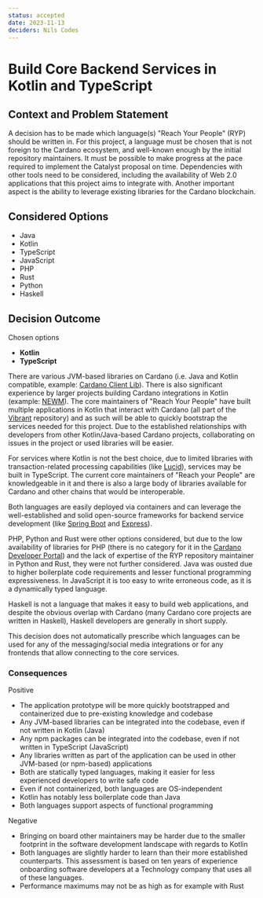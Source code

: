 ```yaml
---
status: accepted
date: 2023-11-13
deciders: Nils Codes
---
```

# Build Core Backend Services in Kotlin and TypeScript

## Context and Problem Statement

A decision has to be made which language(s) "Reach Your People" (RYP) should be written in. For this project, a language must be chosen that is not foreign to the Cardano ecosystem, and well-known enough by the initial repository maintainers. It must be possible to make progress at the pace required to implement the Catalyst proposal on time. Dependencies with other tools need to be considered, including the availability of Web 2.0 applications that this project aims to integrate with. Another important aspect is the ability to leverage existing libraries for the Cardano blockchain.

## Considered Options

* Java
* Kotlin
* TypeScript
* JavaScript
* PHP
* Rust
* Python
* Haskell

## Decision Outcome

Chosen options
- **Kotlin**
- **TypeScript**

There are various JVM-based libraries on Cardano (i.e. Java and Kotlin compatible, example: [Cardano Client Lib](https://github.com/bloxbean/cardano-client-lib)). There is also significant experience by larger projects building Cardano integrations in Kotlin (example: [NEWM](https://github.com/projectNEWM)). The core maintainers of "Reach Your People" have built multiple applications in Kotlin that interact with Cardano (all part of the [Vibrant](https://github.com/nilscodes/hazelnet) repository) and as such will be able to quickly bootstrap the services needed for this project. Due to the established relationships with developers from other Kotlin/Java-based Cardano projects, collaborating on issues in the project or used libraries will be easier.

For services where Kotlin is not the best choice, due to limited libraries with transaction-related processing capabilities (like [Lucid](https://lucid.spacebudz.io/)), services may be built in TypeScript. The current core maintainers of "Reach your People" are knowledgeable in it and there is also a large body of libraries available for Cardano and other chains that would be interoperable.

Both languages are easily deployed via containers and can leverage the well-established and solid open-source frameworks for backend service development (like [Spring Boot](https://spring.io/projects/spring-boot/) and [Express](https://expressjs.com/)).

PHP, Python and Rust were other options considered, but due to the low availability of libraries for PHP (there is no category for it in the [Cardano Developer Portal](https://developers.cardano.org/tools)) and the lack of expertise of the RYP repository maintainer in Python and Rust, they were not further considered. Java was ousted due to higher boilerplate code requirements and lesser functional programming expressiveness. In JavaScript it is too easy to write erroneous code, as it is a dynamically typed language.

Haskell is not a language that makes it easy to build web applications, and despite the obvious overlap with Cardano (many Cardano core projects are written in Haskell), Haskell developers are generally in short supply.

This decision does not automatically prescribe which languages can be used for any of the messaging/social media integrations or for any frontends that allow connecting to the core services.

### Consequences

Positive

* The application prototype will be more quickly bootstrapped and containerized due to pre-existing knowledge and codebase
* Any JVM-based libraries can be integrated into the codebase, even if not written in Kotlin (Java)
* Any npm packages can be integrated into the codebase, even if not written in TypeScript (JavaScript)
* Any libraries written as part of the application can be used in other JVM-based (or npm-based) applications
* Both are statically typed languages, making it easier for less experienced developers to write safe code
* Even if not containerized, both languages are OS-independent
* Kotlin has notably less boilerplate code than Java
* Both languages support aspects of functional programming

Negative
* Bringing on board other maintainers may be harder due to the smaller footprint in the software development landscape with regards to Kotlin
* Both languages are slightly harder to learn than their more established counterparts. This assessment is based on ten years of experience onboarding software developers at a Technology company that uses all of these languages.
* Performance maximums may not be as high as for example with Rust
